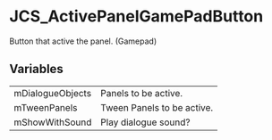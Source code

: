 # JCS_ActivePanelGamePadButton

Button that active the panel. (Gamepad)


## Variables

<table>
  <tr>
    <td>mDialogueObjects</td>
    <td>Panels to be active.</td>
  </tr>
  <tr>
    <td>mTweenPanels</td>
    <td>Tween Panels to be active.</td>
  </tr>
  <tr>
    <td>mShowWithSound</td>
    <td>Play dialogue sound?</td>
  </tr>
</table>
